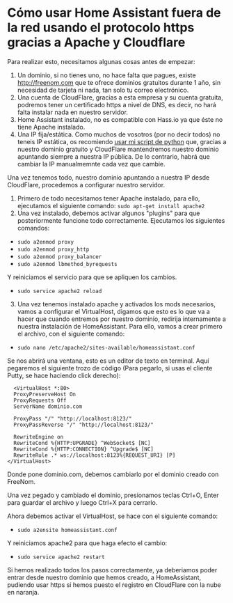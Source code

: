 # Cómo usar Home Assistant fuera de la red usando el protocolo https gracias a Apache y Cloudflare

Para realizar esto, necesitamos algunas cosas antes de empezar:
1. Un dominio, si no tienes uno, no hace falta que pagues, existe http://freenom.com que te ofrece dominios gratuitos durante 1 año, sin necesidad de tarjeta ni nada, tan solo tu correo electrónico.
2. Una cuenta de CloudFlare, gracias a esta empresa y su cuenta gratuita, podremos tener un certificado https a nivel de DNS, es decir, no hará falta instalar nada en nuestro servidor.
3. Home Assistant instalado, no es compatible con Hass.io ya que éste no tiene Apache instalado.
4. Una IP fija/estática. Como muchos de vosotros (por no decir todos) no teneis IP estática, os recomiendo [usar mi script de python](https://github.com/angelsocias/CloudFlare-IP-Changer-Bot) que, gracias a nuestro dominio gratuito y CloudFlare mantendremos nuestro dominio apuntando siempre a nuestra IP pública. De lo contrario, habrá que cambiar la IP manualmemnte cada vez que cambie.


Una vez tenemos todo, nuestro dominio apuntando a nuestra IP desde CloudFlare, procedemos a configurar nuestro servidor.

1. Primero de todo necesitamos tener Apache instalado, para ello, ejecutamos el siguiente comando: ```sudo apt-get install apache2```
2. Una vez instalado, debemos activar algunos "plugins" para que posteriormente funcione todo correctamente. Ejecutamos los siguientes comandos:
  * ```sudo a2enmod proxy```
  * ```sudo a2enmod proxy_http```
  * ```sudo a2enmod proxy_balancer```
  * ```sudo a2enmod lbmethod_byrequests```
  
Y reiniciamos el servicio para que se apliquen los cambios.
  * ```sudo service apache2 reload```
  
3. Una vez tenemos instalado apache y activados los mods necesarios, vamos a configurar el VirtualHost, digamos que esto es lo que va a hacer que cuando entremos por nuestro dominio, redirija internamente a nuestra instalación de HomeAssistant.
Para ello, vamos a crear primero el archivo, con el siguiente comando:
  * ```sudo nano /etc/apache2/sites-available/homeassistant.conf```

Se nos abrirá una ventana, esto es un editor de texto en terminal. Aquí pegaremos el siguiente trozo de código (Para pegarlo, si usas el cliente Putty, se hace haciendo click derecho):
```
  <VirtualHost *:80>
  ProxyPreserveHost On
  ProxyRequests Off
  ServerName dominio.com

  ProxyPass "/" "http://localhost:8123/"
  ProxyPassReverse "/" "http://localhost:8123/"

  RewriteEngine on
  RewriteCond %{HTTP:UPGRADE} ^WebSocket$ [NC]
  RewriteCond %{HTTP:CONNECTION} ^Upgrade$ [NC]
  RewriteRule .* ws://localhost:8123%{REQUEST_URI} [P]
</VirtualHost>
```

Donde pone dominio.com, debemos cambiarlo por el dominio creado con FreeNom.

Una vez pegado y cambiado el dominio, presionamos teclas Ctrl+O, Enter para guardar el archivo y luego Ctrl+X para cerrarlo.

Ahora debemos activar el VirtualHost, se hace con el siguiente comando:
  * ```sudo a2ensite homeassistant.conf```
  
Y reiniciamos apache2 para que haga efecto el cambio:
  * ```sudo service apache2 restart```

Si hemos realizado todos los pasos correctamente, ya deberiamos poder entrar desde nuestro dominio que hemos creado, a HomeAssistant, pudiendo usar https si hemos puesto el registro en CloudFlare con la nube en naranja.
